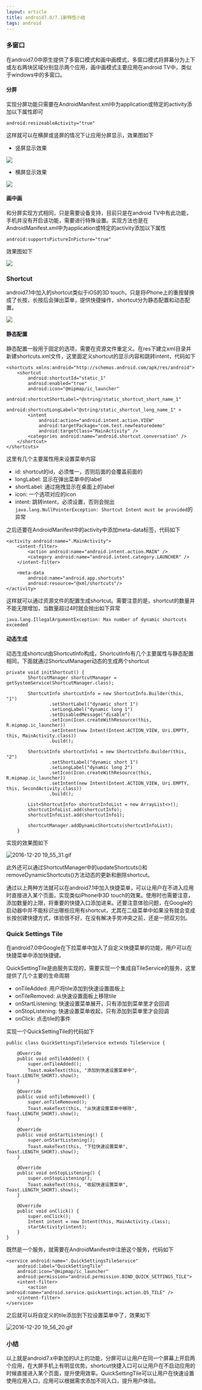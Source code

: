 ```yaml
---
layout: article
title: android7.0/7.1新特性小结
tags: android
---
```




### 多窗口

在android7.0中原生提供了多窗口模式和画中画模式，多窗口模式将屏幕分为上下或左右两块区域分别显示两个应用，画中画模式主要应用在android TV中，类似于windows中的多窗口。

<!--more-->

#### 分屏

实现分屏功能只需要在AndroidManifest.xml中为application或特定的activity添加以下属性即可

```
android:resizeableActivity="true"
```
这样就可以在横屏或竖屏的情况下让应用分屏显示，效果图如下

+ 竖屏显示效果

![](http://upload-images.jianshu.io/upload_images/150061-0ca68bb937c85c5e.png?imageMogr2/auto-orient/strip%7CimageView2/2/w/1240)

+ 横屏显示效果

![](http://upload-images.jianshu.io/upload_images/150061-d2aed35acb79f67c.png?imageMogr2/auto-orient/strip%7CimageView2/2/w/1240)


#### 画中画

和分屏实现方式相同，只是需要设备支持，目前只是在android TV中有此功能，手机并没有开启该功能，需要进行特殊设置。实现方法也是在AndroidManifest.xml中为application或特定的activity添加以下属性

```
android:supportsPictureInPicture="true"
```

效果图如下

![](http://upload-images.jianshu.io/upload_images/150061-62524f214cc419f9.png?imageMogr2/auto-orient/strip%7CimageView2/2/w/1240)

### Shortcut

android7.1中加入的shortcut类似于iOS的3D touch，只是将iPhone上的重按替换成了长按，长按后会弹出菜单，提供快捷操作，shortcut分为静态配置和动态配置。

![](http://upload-images.jianshu.io/upload_images/150061-08d1d9459d27cc4a.png?imageMogr2/auto-orient/strip%7CimageView2/2/w/1240)

#### 静态配置
静态配置一般用于固定的选项，需要在资源文件重定义。在res下建立xml目录并新建shortcuts.xml文件，这里面定义shortcut的显示内容和跳转intent，代码如下

```
<shortcuts xmlns:android="http://schemas.android.com/apk/res/android">
    <shortcut
        android:shortcutId="static_1"
        android:enabled="true"
        android:icon="@mipmap/ic_launcher"
        android:shortcutShortLabel="@string/static_shortcut_short_name_1"
        android:shortcutLongLabel="@string/static_shortcut_long_name_1" >
        <intent
            android:action="android.intent.action.VIEW"
            android:targetPackage="com.test.newfeaturedemo"
            android:targetClass="MainActivity" />
        <categories android:name="android.shortcut.conversation" />
    </shortcut>
</shortcuts>
```

这里有几个主要属性用来设置菜单内容

+ id: shortcut的id，必须惟一，否则后面的会覆盖前面的
+ longLabel: 显示在弹出菜单中的label
+ shortLabel: 通过拖拽显示在桌面上的label
+ icon: 一个选项对应的icon
+ intent: 跳转intent，必须设置，否则会抛出```java.lang.NullPointerException: Shortcut Intent must be provided```的异常

之后还要在AndroidManifest中的activity中添加meta-data标签，代码如下

```
<activity android:name=".MainActivity">
    <intent-filter>
        <action android:name="android.intent.action.MAIN" />
        <category android:name="android.intent.category.LAUNCHER" />
    </intent-filter>

    <meta-data
        android:name="android.app.shortcuts"
        android:resource="@xml/shortcuts"/>
</activity>
```
这样就可以通过资源文件的配置生成shortcut。需要注意的是，shortcut的数量并不能无限增加，当数量超过4时就会抛出如下异常
```
java.lang.IllegalArgumentException: Max number of dynamic shortcuts exceeded
```

#### 动态生成

动态生成shortcut由ShortcutInfo构成，ShortcutInfo有几个主要属性与静态配置相同，下面就通过ShortcutManager动态的生成两个shortcut

```
private void initShortcut() {
        ShortcutManager shortcutManager = getSystemService(ShortcutManager.class);

        ShortcutInfo shortcutInfo = new ShortcutInfo.Builder(this, "1")
                .setShortLabel("dynamic short 1")
                .setLongLabel("dynamic long 1")
                .setDisabledMessage("disable")
                .setIcon(Icon.createWithResource(this, R.mipmap.ic_launcher))
                .setIntent(new Intent(Intent.ACTION_VIEW, Uri.EMPTY, this, MainActivity.class))
                .build();

        ShortcutInfo shortcutInfo1 = new ShortcutInfo.Builder(this, "2")
                .setShortLabel("dynamic short 1")
                .setLongLabel("dynamic long 2")
                .setIcon(Icon.createWithResource(this, R.mipmap.ic_launcher))
                .setIntent(new Intent(Intent.ACTION_VIEW, Uri.EMPTY, this, SecondActivity.class))
                .build();

        List<ShortcutInfo> shortcutInfoList = new ArrayList<>();
        shortcutInfoList.add(shortcutInfo);
        shortcutInfoList.add(shortcutInfo1);

        shortcutManager.addDynamicShortcuts(shortcutInfoList);
    }
```

实现的效果图如下

![2016-12-20 19_55_31.gif](http://upload-images.jianshu.io/upload_images/150061-ef9755adf86fa7aa.gif?imageMogr2/auto-orient/strip)

此外还可以通过ShortcutManager中的updateShortcuts()和removeDynamicShortcuts()方法动态的更新和删除shortcut。

通过以上两种方法就可以在android7.1中加入快捷菜单，可以让用户在不进入应用时直接进入某个页面，实现类似iPhone中3D touch的效果。使用时也需要注意，添加数量的上限，将重要的快捷入口添加进来。还要注意体验问题，在Google的启动器中并不能标识出哪些应用有shortcut，尤其在二级菜单中如果没有就会变成长按创建快捷方式，体验很不好，在没有解决手势冲突之前，还是一把双刃剑。

### Quick Settings Tile

在android7.0中Google在下拉菜单中加入了自定义快捷菜单的功能，用户可以在快捷菜单中添加快捷键。

QuickSettingTile是由服务实现的，需要实现一个集成自TileService的服务，这里提供了几个主要的生命周期
+ onTileAdded: 用户将tile添加到快速设置面板上
+ onTileRemoved: 从快速设置面板上移除tile
+ onStartListening: 快速设置菜单展开，只有添加到菜单里才会回调
+ onStopListening: 快速设置菜单收起，只有添加到菜单里才会回调
+ onClick: 点击tile的事件

实现一个QuickSettingTile的代码如下

```
public class QuickSettingsTileService extends TileService {

    @Override
    public void onTileAdded() {
        super.onTileAdded();
        Toast.makeText(this, "添加到快速设置菜单中", Toast.LENGTH_SHORT).show();
    }

    @Override
    public void onTileRemoved() {
        super.onTileRemoved();
        Toast.makeText(this, "从快速设置菜单中移除", Toast.LENGTH_SHORT).show();
    }

    @Override
    public void onStartListening() {
        super.onStartListening();
        Toast.makeText(this, "下拉快速设置菜单", Toast.LENGTH_SHORT).show();
    }

    @Override
    public void onStopListening() {
        super.onStopListening();
        Toast.makeText(this, "收起快速设置菜单", Toast.LENGTH_SHORT).show();
    }

    @Override
    public void onClick() {
        super.onClick();
        Intent intent = new Intent(this, MainActivity.class);
        startActivity(intent);
    }
}
```

既然是一个服务，就需要在AndroidManifest中注册这个服务，代码如下

```
<service android:name=".QuickSettingsTileService"
    android:label="QuickSettingTile"
    android:icon="@mipmap/ic_launcher"
    android:permission="android.permission.BIND_QUICK_SETTINGS_TILE">
    <intent-filter>
        <action android:name="android.service.quicksettings.action.QS_TILE" />
    </intent-filter>
</service>
```

之后就可以将自定义的tile添加到下拉设置菜单中了，效果如下

![2016-12-20 19_56_20.gif](http://upload-images.jianshu.io/upload_images/150061-2aa1fc7294d5e2b7.gif?imageMogr2/auto-orient/strip)

### 小结
以上就是android7.x中新加的UI上的功能，分屏可以让用户在同一个屏幕上开启两个应用，在大屏手机上有明显优势。shortcut快捷入口可以让用户在不启动应用的时候直接进入某个页面，提升使用效率。QuickSettingTile可以让用户在快速设置使用应用入口，应用可以根据需求添加不同入口，提升用户体验。
